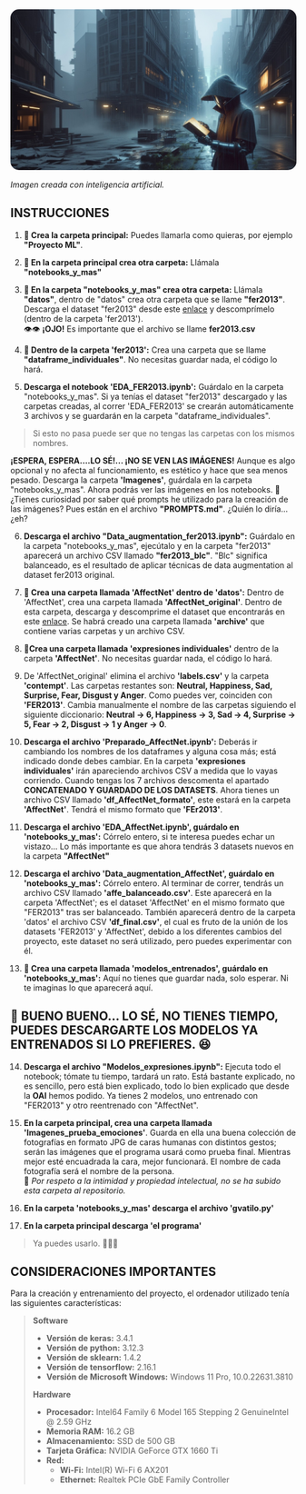 <img src="notebooks_y_mas/Imagenes/intr.jpeg" alt="Imagen creada con inteligencia artificial y editada con Microsoft Paint" style="border-radius: 15px">

*Imagen creada con inteligencia artificial.*


## **INSTRUCCIONES**

1. **📁 Crea la carpeta principal:** Puedes llamarla como quieras, por ejemplo **"Proyecto ML"**.
  
2. **📁 En la carpeta principal crea otra carpeta:** Llámala **"notebooks_y_mas"**

3. **📁 En la carpeta "notebooks_y_mas" crea otra carpeta:** Llámala **"datos"**, dentro de "datos" crea otra carpeta que se llame **"fer2013"**. Descarga el dataset "fer2013" desde este [enlace](https://www.kaggle.com/datasets/nicolejyt/facialexpressionrecognition?select=fer2013.csv) y descomprímelo (dentro de la carpeta 'fer2013').   
👁️👁️ **¡OJO!** Es importante que el archivo se llame **fer2013.csv**

4. **📁 Dentro de la carpeta 'fer2013':** Crea una carpeta que se llame **"dataframe_individuales"**. No necesitas guardar nada, el código lo hará.

5. **Descarga el notebook 'EDA_FER2013.ipynb':** Guárdalo en la carpeta "notebooks_y_mas". Si ya tenías el dataset "fer2013" descargado y las carpetas creadas, al correr 'EDA_FER2013' se crearán automáticamente 3 archivos y se guardarán en la carpeta "dataframe_individuales".  
>Si esto no pasa puede ser que no tengas las carpetas con los mismos nombres.

   **¡ESPERA, ESPERA....LO SÉ!... ¡NO SE VEN LAS IMÁGENES!**
   Aunque es algo opcional y no afecta al funcionamiento, es estético y hace que sea menos pesado. Descarga la carpeta **'Imagenes'**, guárdala en la carpeta "notebooks_y_mas". Ahora podrás ver las imágenes en los notebooks. 🤔 ¿Tienes curiosidad por saber qué prompts he utilizado para la creación de las imágenes? Pues están en el archivo **"PROMPTS.md"**. ¿Quién lo diría... ¿eh?

6. **Descarga el archivo "Data_augmentation_fer2013.ipynb":** Guárdalo en la carpeta "notebooks_y_mas", ejecútalo y en la carpeta "fer2013" aparecerá un archivo CSV llamado **"fer2013_blc"**. "Blc" significa balanceado, es el resultado de aplicar técnicas de data augmentation al dataset fer2013 original. 

7. **📁 Crea una carpeta llamada 'AffectNet' dentro de 'datos':** Dentro de 'AffectNet', crea una carpeta llamada **'AffectNet_original'**. Dentro de esta carpeta, descarga y descomprime el dataset que encontrarás en este [enlace](https://www.kaggle.com/datasets/noamsegal/affectnet-training-data). Se habrá creado una carpeta llamada **'archive'** que contiene varias carpetas y un archivo CSV.  
  
8. **📁Crea una carpeta llamada 'expresiones individuales'** dentro de la carpeta **'AffectNet'**. No necesitas guardar nada, el código lo hará.

9. De 'AffectNet_original' elimina el archivo **'labels.csv'** y la carpeta **'contempt'**. Las carpetas restantes son: **Neutral, Happiness, Sad, Surprise, Fear, Disgust y Anger**. Como puedes ver, coinciden con **'FER2013'**. Cambia manualmente el nombre de las carpetas siguiendo el siguiente diccionario: **Neutral → 6, Happiness → 3, Sad → 4, Surprise → 5, Fear → 2, Disgust → 1 y Anger → 0**.  
  
10. **Descarga el archivo 'Preparado_AffectNet.ipynb':** Deberás ir cambiando los nombres de los dataframes y alguna cosa más; está indicado donde debes cambiar. En la carpeta **'expresiones individuales'** irán apareciendo archivos CSV a medida que lo vayas corriendo. Cuando tengas los 7 archivos descomenta el apartado **CONCATENADO Y GUARDADO DE LOS DATASETS**. Ahora tienes un archivo CSV llamado **'df_AffectNet_formato'**, este estará en la carpeta **'AffectNet'**. Tendrá el mismo formato que **'FEr2013'**.  

11. **Descarga el archivo 'EDA_AffectNet.ipynb', guárdalo en 'notebooks_y_mas':** Córrelo entero, si te interesa puedes echar un vistazo... Lo más importante es que ahora tendrás 3 datasets nuevos en la carpeta **"AffectNet"** 
  
12. **Descarga el archivo 'Data_augmentation_AffectNet', guárdalo en 'notebooks_y_mas':** Córrelo entero. Al terminar de correr, tendrás un archivo CSV llamado **'affe_balanceado.csv'**. Este aparecerá en la carpeta 'AffectNet'; es el dataset 'AffectNet' en el mismo formato que "FER2013" tras ser balanceado. También aparecerá dentro de la carpeta 'datos' el archivo CSV **'df_final.csv'**, el cual es fruto de la unión de los datasets 'FER2013' y 'AffectNet', debido a los diferentes cambios del proyecto, este dataset no será utilizado, pero puedes experimentar con él. 
  
13. **📁 Crea una carpeta llamada 'modelos_entrenados', guárdalo en 'notebooks_y_mas':** Aquí no tienes que guardar nada, solo esperar. Ni te imaginas lo que aparecerá aquí.  
## 🎁 **BUENO BUENO... LO SÉ, NO TIENES TIEMPO, PUEDES DESCARGARTE LOS MODELOS YA ENTRENADOS SI LO PREFIERES.** 😆  
  
14. **Descarga el archivo "Modelos_expresiones.ipynb":** Ejecuta todo el notebook; tómate tu tiempo, tardará un rato. Está bastante explicado, no es sencillo, pero está bien explicado, todo lo bien explicado que desde la **OAI** hemos podido. Ya tienes 2 modelos, uno entrenado con "FER2013" y otro reentrenado con "AffectNet".

15. **En la carpeta principal, crea una carpeta llamada 'Imagenes_prueba_emociones'**. Guarda en ella una buena colección de fotografías en formato JPG de caras humanas con distintos gestos; serán las imágenes que el programa usará como prueba final. Mientras mejor esté encuadrada la cara, mejor funcionará. El nombre de cada fotografía será el nombre de la persona.  
🤫 *Por respeto a la intimidad y propiedad intelectual, no se ha subido esta carpeta al repositorio.*  
  
16. **En la carpeta 'notebooks_y_mas' descarga el archivo 'gvatilo.py'**  
  
17. **En la carpeta principal descarga 'el programa'**
>Ya puedes usarlo. 🎉🎊🥳

## **CONSIDERACIONES IMPORTANTES**
Para la creación y entrenamiento del proyecto, el ordenador utilizado tenía las siguientes características:

> **Software**
> - **Versión de keras:** 3.4.1
> - **Versión de python:** 3.12.3
> - **Versión de sklearn:** 1.4.2
> - **Versión de tensorflow:** 2.16.1
> - **Versión de Microsoft Windows:** Windows 11 Pro, 10.0.22631.3810
>  
> **Hardware**
> - **Procesador:** Intel64 Family 6 Model 165 Stepping 2 GenuineIntel @ 2.59 GHz
> - **Memoria RAM:** 16.2 GB
> - **Almacenamiento:** SSD de 500 GB
> - **Tarjeta Gráfica:** NVIDIA GeForce GTX 1660 Ti
> - **Red:**
>   - **Wi-Fi:** Intel(R) Wi-Fi 6 AX201
>   - **Ethernet:** Realtek PCIe GbE Family Controller